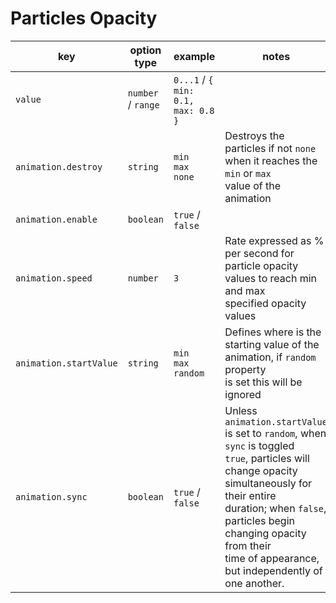 # Particles Opacity

| key                    | option type        | example                            | notes                                                                                                                                                                                                                                                                                   |
| ---------------------- | ------------------ | ---------------------------------- |-----------------------------------------------------------------------------------------------------------------------------------------------------------------------------------------------------------------------------------------------------------------------------------------|
| `value`                | `number` / `range` | `0...1` / `{ min: 0.1, max: 0.8 }` |                                                                                                                                                                                                                                                                                         |
| `animation.destroy`    | `string`           | `min`<br />`max`<br />`none`       | Destroys the particles if not `none` when it reaches the `min` or `max` <br> value of the animation                                                                                                                                                                                     |
| `animation.enable`     | `boolean`          | `true` / `false`                   |                                                                                                                                                                                                                                                                                         |
| `animation.speed`      | `number`           | `3`                                | Rate expressed as % per second for particle opacity values to reach min and max <br> specified opacity values                                                                                                                                                                           |
| `animation.startValue` | `string`           | `min`<br />`max`<br />`random`     | Defines where is the starting value of the animation, if `random` property <br> is set this will be ignored                                                                                                                                                                             |
| `animation.sync`       | `boolean`          | `true` / `false`                   | Unless `animation.startValue` is set to `random`, when `sync` is toggled <br> `true`, particles will change opacity simultaneously for their entire <br> duration; when `false`, particles begin changing opacity from their <br> time of appearance, but independently of one another. |



